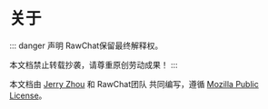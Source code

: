 # 关于

::: danger 声明
RawChat保留最终解释权。​

本文档禁止转载抄袭，请尊重原创劳动成果！
:::

本文档由 [Jerry Zhou](https://jerryz.com.cn) 和 RawChat团队 共同编写，遵循 [Mozilla Public License](https://www.mozilla.org/en-US/MPL/)。
